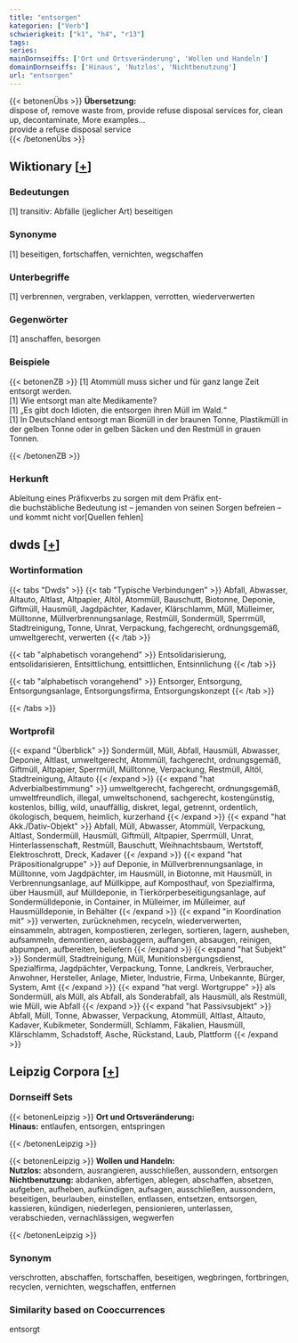 ```yaml
---
title: "entsorgen"
kategorien: ["Verb"]
schwierigkeit: ["k1", "h4", "r13"]
tags:
series:
mainDornseiffs: ['Ort und Ortsveränderung', 'Wollen und Handeln']
domainDornseiffs: ['Hinaus', 'Nutzlos', 'Nichtbenutzung']
url: "entsorgen"
---
```


{{< betonenÜbs >}}
**Übersetzung:**  
dispose of, remove waste from, provide refuse disposal services for, clean up, decontaminate, More examples...  
provide a refuse disposal service  
{{< /betonenÜbs >}}

## Wiktionary [[+](https://de.wiktionary.org/wiki/entsorgen)]

### Bedeutungen
[1] transitiv: Abfälle (jeglicher Art) beseitigen  

### Synonyme
[1] beseitigen, fortschaffen, vernichten, wegschaffen  

### Unterbegriffe
[1] verbrennen, vergraben, verklappen, verrotten, wiederverwerten  

### Gegenwörter
[1] anschaffen, besorgen  

### Beispiele
{{< betonenZB >}}
[1] Atommüll muss sicher und für ganz lange Zeit entsorgt werden.  
[1] Wie entsorgt man alte Medikamente?  
[1] „Es gibt doch Idioten, die entsorgen ihren Müll im Wald.“  
[1] In Deutschland entsorgt man Biomüll in der braunen Tonne, Plastikmüll in der gelben Tonne oder in gelben Säcken und den Restmüll in grauen Tonnen.  

{{< /betonenZB >}}
### Herkunft
Ableitung eines Präfixverbs zu sorgen mit dem Präfix ent-  
die buchstäbliche Bedeutung ist – jemanden von seinen Sorgen befreien – und kommt nicht vor[Quellen fehlen]  



## dwds [[+](https://www.dwds.de/wb/entsorgen)]

### Wortinformation
{{< tabs "Dwds" >}}
{{< tab "Typische Verbindungen" >}}
Abfall, Abwasser, Altauto, Altlast, Altpapier, Altöl, Atommüll, Bauschutt, Biotonne, Deponie, Giftmüll, Hausmüll, Jagdpächter, Kadaver, Klärschlamm, Müll, Mülleimer, Mülltonne, Müllverbrennungsanlage, Restmüll, Sondermüll, Sperrmüll, Stadtreinigung, Tonne, Unrat, Verpackung, fachgerecht, ordnungsgemäß, umweltgerecht, verwerten
{{< /tab >}}

{{< tab "alphabetisch vorangehend" >}}
Entsolidarisierung, entsolidarisieren, Entsittlichung, entsittlichen, Entsinnlichung
{{< /tab >}}

{{< tab "alphabetisch vorangehend" >}}
Entsorger, Entsorgung, Entsorgungsanlage, Entsorgungsfirma, Entsorgungskonzept
{{< /tab >}}

{{< /tabs >}}

### Wortprofil
{{< expand "Überblick" >}} Sondermüll, Müll, Abfall, Hausmüll, Abwasser, Deponie, Altlast, umweltgerecht, Atommüll, fachgerecht, ordnungsgemäß, Giftmüll, Altpapier, Sperrmüll, Mülltonne, Verpackung, Restmüll, Altöl, Stadtreinigung, Altauto {{< /expand >}}
{{< expand "hat Adverbialbestimmung" >}} umweltgerecht, fachgerecht, ordnungsgemäß, umweltfreundlich, illegal, umweltschonend, sachgerecht, kostengünstig, kostenlos, billig, wild, unauffällig, diskret, legal, getrennt, ordentlich, ökologisch, bequem, heimlich, kurzerhand {{< /expand >}}
{{< expand "hat Akk./Dativ-Objekt" >}} Abfall, Müll, Abwasser, Atommüll, Verpackung, Altlast, Sondermüll, Hausmüll, Giftmüll, Altpapier, Sperrmüll, Unrat, Hinterlassenschaft, Restmüll, Bauschutt, Weihnachtsbaum, Wertstoff, Elektroschrott, Dreck, Kadaver {{< /expand >}}
{{< expand "hat Präpositionalgruppe" >}} auf Deponie, in Müllverbrennungsanlage, in Mülltonne, vom Jagdpächter, im Hausmüll, in Biotonne, mit Hausmüll, in Verbrennungsanlage, auf Müllkippe, auf Komposthauf, von Spezialfirma, über Hausmüll, auf Mülldeponie, in Tierkörperbeseitigungsanlage, auf Sondermülldeponie, in Container, in Mülleimer, im Mülleimer, auf Hausmülldeponie, in Behälter {{< /expand >}}
{{< expand "in Koordination mit" >}} verwerten, zurücknehmen, recyceln, wiederverwerten, einsammeln, abtragen, kompostieren, zerlegen, sortieren, lagern, ausheben, aufsammeln, demontieren, ausbaggern, auffangen, absaugen, reinigen, abpumpen, aufbereiten, beliefern {{< /expand >}}
{{< expand "hat Subjekt" >}} Sondermüll, Stadtreinigung, Müll, Munitionsbergungsdienst, Spezialfirma, Jagdpächter, Verpackung, Tonne, Landkreis, Verbraucher, Anwohner, Hersteller, Anlage, Mieter, Industrie, Firma, Unbekannte, Bürger, System, Amt {{< /expand >}}
{{< expand "hat vergl. Wortgruppe" >}} als Sondermüll, als Müll, als Abfall, als Sonderabfall, als Hausmüll, als Restmüll, wie Müll, wie Abfall {{< /expand >}}
{{< expand "hat Passivsubjekt" >}} Abfall, Müll, Tonne, Abwasser, Verpackung, Atommüll, Altlast, Altauto, Kadaver, Kubikmeter, Sondermüll, Schlamm, Fäkalien, Hausmüll, Klärschlamm, Schadstoff, Asche, Rückstand, Laub, Plattform {{< /expand >}}

## Leipzig Corpora [[+](https://corpora.uni-leipzig.de/en/res?word=entsorgen&corpusId=deu_newscrawl-public_2018)]

### Dornseiff Sets
{{< betonenLeipzig >}}
**Ort und Ortsveränderung:**  
**Hinaus:** entlaufen, entsorgen, entspringen  

{{< /betonenLeipzig >}}


{{< betonenLeipzig >}}
**Wollen und Handeln:**  
**Nutzlos:** absondern, ausrangieren, ausschließen, aussondern, entsorgen  
**Nichtbenutzung:** abdanken, abfertigen, ablegen, abschaffen, absetzen, aufgeben, aufheben, aufkündigen, aufsagen, ausschließen, aussondern, beseitigen, beurlauben, einstellen, entlassen, entsetzen, entsorgen, kassieren, kündigen, niederlegen, pensionieren, unterlassen, verabschieden, vernachlässigen, wegwerfen  

{{< /betonenLeipzig >}}

### Synonym
verschrotten, abschaffen, fortschaffen, beseitigen, wegbringen, fortbringen, recyclen, vernichten, wegschaffen, entfernen


### Similarity based on Cooccurrences
entsorgt

